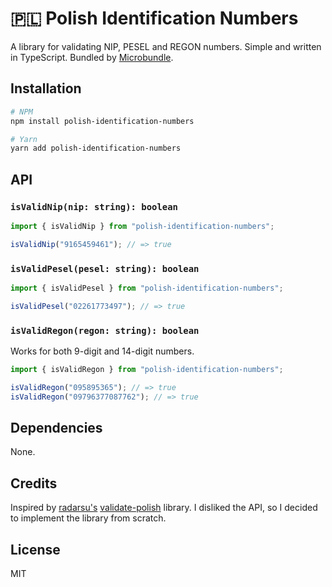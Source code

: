 # 🇵🇱 Polish Identification Numbers

A library for validating NIP, PESEL and REGON numbers. Simple and written in TypeScript. Bundled by [Microbundle](https://github.com/developit/microbundle).

## Installation

```sh
# NPM
npm install polish-identification-numbers

# Yarn
yarn add polish-identification-numbers
```

## API

### `isValidNip(nip: string): boolean`

```js
import { isValidNip } from "polish-identification-numbers";

isValidNip("9165459461"); // => true
```

### `isValidPesel(pesel: string): boolean`

```js
import { isValidPesel } from "polish-identification-numbers";

isValidPesel("02261773497"); // => true
```

### `isValidRegon(regon: string): boolean`

Works for both 9-digit and 14-digit numbers.

```js
import { isValidRegon } from "polish-identification-numbers";

isValidRegon("095895365"); // => true
isValidRegon("09796377087762"); // => true
```

## Dependencies

None.

## Credits

Inspired by [radarsu's](https://github.com/radarsu) [validate-polish](https://github.com/radarsu/validate-polish) library. I disliked the API, so I decided to implement the library from scratch.

## License

MIT
